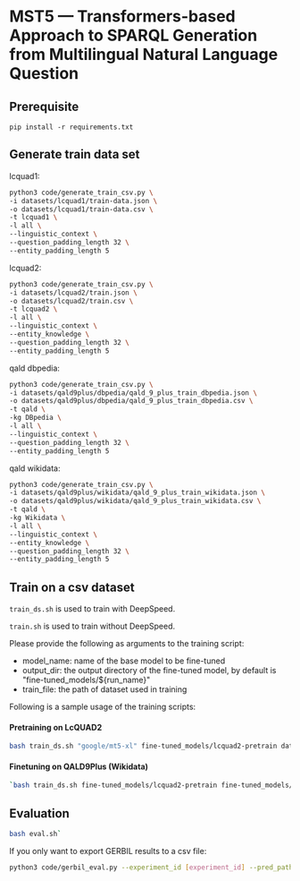 # MST5 — Transformers-based Approach to SPARQL Generation from Multilingual Natural Language Question

## Prerequisite

`pip install -r requirements.txt`

<!-- install huggingface from source? -->

## Generate train data set

lcquad1:
```bash
python3 code/generate_train_csv.py \
-i datasets/lcquad1/train-data.json \
-o datasets/lcquad1/train-data.csv \
-t lcquad1 \
-l all \
--linguistic_context \
--question_padding_length 32 \
--entity_padding_length 5
```

lcquad2:
```bash
python3 code/generate_train_csv.py \
-i datasets/lcquad2/train.json \
-o datasets/lcquad2/train.csv \
-t lcquad2 \
-l all \
--linguistic_context \
--entity_knowledge \
--question_padding_length 32 \
--entity_padding_length 5
```

qald dbpedia:
```bash
python3 code/generate_train_csv.py \
-i datasets/qald9plus/dbpedia/qald_9_plus_train_dbpedia.json \
-o datasets/qald9plus/dbpedia/qald_9_plus_train_dbpedia.csv \
-t qald \
-kg DBpedia \
-l all \
--linguistic_context \
--question_padding_length 32 \
--entity_padding_length 5
```

qald wikidata:
```bash
python3 code/generate_train_csv.py \
-i datasets/qald9plus/wikidata/qald_9_plus_train_wikidata.json \
-o datasets/qald9plus/wikidata/qald_9_plus_train_wikidata.csv \
-t qald \
-kg Wikidata \
-l all \
--linguistic_context \
--entity_knowledge \
--question_padding_length 32 \
--entity_padding_length 5
```

## Train on a csv dataset

`train_ds.sh` is used to train with DeepSpeed.

`train.sh` is used to train without DeepSpeed.

Please provide the following as arguments to the training script:
- model_name: name of the base model to be fine-tuned
- output_dir: the output directory of the fine-tuned model, by default is "fine-tuned_models/${run_name}"
- train_file: the path of dataset used in training

Following is a sample usage of the training scripts:

#### Pretraining on LcQUAD2
```bash
bash train_ds.sh "google/mt5-xl" fine-tuned_models/lcquad2-pretrain datasets/lcquad2/train.csv`
```
#### Finetuning on QALD9Plus (Wikidata)
```bash
`bash train_ds.sh fine-tuned_models/lcquad2-pretrain fine-tuned_models/qald9plus-finetune datasets/qald9plus/wikidata/qald_9_plus_train_wikidata.csv`
```

## Evaluation

```bash
bash eval.sh`
```
If you only want to export GERBIL results to a csv file:
```bash
python3 code/gerbil_eval.py --experiment_id [experiment_id] --pred_path [path_for_output]
```
